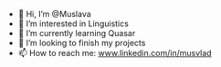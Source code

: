 - 👋 Hi, I’m @Muslava
- 👀 I’m interested in Linguistics
- 🌱 I’m currently learning Quasar
- 💞️ I’m looking to finish my projects
- 📫 How to reach me: www.linkedin.com/in/musvlad

<!---
Muslava/Muslava is a ✨ special ✨ repository because its `README.md` (this file) appears on your GitHub profile.
You can click the Preview link to take a look at your changes.
--->
